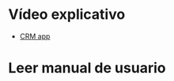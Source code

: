 # Vídeo explicativo
  - [CRM app](https://www.youtube.com/watch?v=w1MzpbHB-tY)

# Leer manual de usuario
